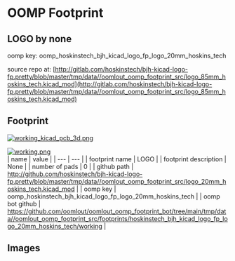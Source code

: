 # OOMP Footprint  
## LOGO  by none  
  
oomp key: oomp_hoskinstech_bjh_kicad_logo_fp_logo_20mm_hoskins_tech  
  
source repo at: [http://gitlab.com/hoskinstech/bjh-kicad-logo-fp.pretty/blob/master/tmp/data//oomlout_oomp_footprint_src/logo_85mm_hoskins_tech.kicad_mod](http://gitlab.com/hoskinstech/bjh-kicad-logo-fp.pretty/blob/master/tmp/data//oomlout_oomp_footprint_src/logo_85mm_hoskins_tech.kicad_mod)  
## Footprint  
  
[![working_kicad_pcb_3d.png](working_kicad_pcb_3d_600.png)](working_kicad_pcb_3d.png)  
  
[![working.png](working_600.png)](working.png)  
| name | value | 
| --- | --- | 
| footprint name | LOGO | 
| footprint description | None | 
| number of pads | 0 | 
| github path | http://github.com/hoskinstech/bjh-kicad-logo-fp.pretty/blob/master/tmp/data//oomlout_oomp_footprint_src/logo_20mm_hoskins_tech.kicad_mod | 
| oomp key | oomp_hoskinstech_bjh_kicad_logo_fp_logo_20mm_hoskins_tech | 
| oomp bot github | https://github.com/oomlout/oomlout_oomp_footprint_bot/tree/main/tmp/data//oomlout_oomp_footprint_src/footprints/hoskinstech_bjh_kicad_logo_fp_logo_20mm_hoskins_tech/working | 
## Images  
